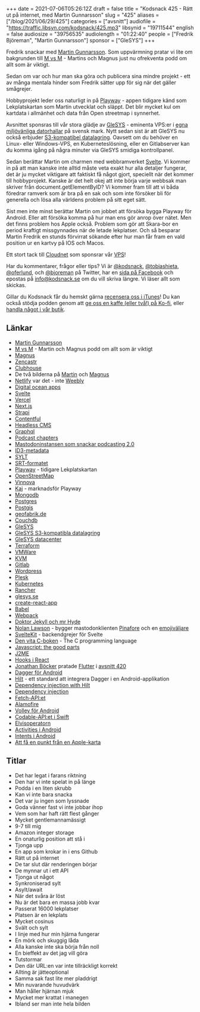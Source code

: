 +++
date = 2021-07-06T05:26:12Z
draft = false
title = "Kodsnack 425 - Rätt ut på internet, med Martin Gunnarsson"
slug = "425"
aliases = ["/blog/2021/06/29/425"]
categories = ["avsnitt"]
audiofile = "https://traffic.libsyn.com/kodsnack/425.mp3"
libsynid = "19711544"
english = false
audiosize = "39756535"
audiolength = "01:22:40"
people = ["Fredrik Björeman", "Martin Gunnarsson"]
sponsor = ["GleSYS"]
+++

Fredrik snackar med [Martin Gunnarsson](https://twitter.com/gunnarsson). Som uppvärmning pratar vi lite om bakgrunden till [M vs M](https://mvsm.se/) - Martins och Magnus just nu ofrekventa podd om allt som är viktigt.

Sedan om var och hur man ska göra och publicera sina mindre projekt - ett av många mentala hinder som Fredrik sätter upp för sig när det gäller smågrejer.

Hobbyprojekt leder oss naturligt in på [Playway](https://www.playway.app/) - appen tidigare känd som Lekplatskartan som Martin utvecklat och släppt. Det blir mycket kul om kartdata i allmänhet och data från Open streetmap i synnerhet.

Avsnittet sponsras till vår stora glädje av [GleSYS](https://glesys.se/) - eminenta VPS:er i [egna miljövänliga datorhallar](https://glesys.se/datacenter) på svensk mark. Nytt sedan sist är att GleSYS nu också erbjuder [S3-kompatibel datalagring](https://glesys.se/tjanster/objektlagring). Oavsett om du behöver en Linux- eller Windows-VPS, en Kuberneteslösning, eller en Gitlabserver kan du komma igång på några minuter via GleSYS smidiga kontrollpanel.

Sedan berättar Martin om charmen med webbramverket [Svelte](https://svelte.dev/). Vi kommer in på att man kanske inte alltid måste veta exakt hur alla detaljer fungerar, det är ju mycket viktigare att faktiskt få något gjort, speciellt när det kommer till hobbyprojekt. Kanske är det helt okej att inte börja varje webbsak man skriver från document.getElementByID? Vi kommer fram till att vi båda föredrar ramverk som är bra på en sak och som inte försöker bli för generella och lösa alla världens problem på sitt eget sätt.

Sist men inte minst berättar Martin om jobbet att försöka bygga Playway för Android. Eller att försöka komma på hur man ens gör anrop över nätet. Men det finns problem hos Apple också. Problem som gör att Skara-bor en period kraftigt missgynnades när de letade lekplatser. Och så besparar Martin Fredrik en stunds förvirrat sökande efter hur man får fram en vald position ur en kartvy på IOS och Macos.

Ett stort tack till [Cloudnet](https://www.cloudnet.se) som sponsrar vår [VPS](https://en.wikipedia.org/wiki/Virtual_private_server)!

Har du kommentarer, frågor eller tips? Vi är [@kodsnack](https://www.twitter.com/kodsnack), [@tobiashieta](https://www.twitter.com/tobiashieta), [@oferlund](https://www.twitter.com/oferlund), och [@bjoreman](https://www.twitter.com/bjoreman) på Twitter, har en [sida på Facebook](https://www.facebook.com/kodsnack) och epostas på [info@kodsnack.se](mailto:info@kodsnack.se) om du vill skriva längre. Vi läser allt som skickas.

Gillar du Kodsnack får du hemskt gärna [recensera oss i iTunes](https://itunes.apple.com/se/podcast/kodsnack/id561631498?l=en)! Du kan också stödja podden genom att <a href="https://ko-fi.com/kodsnack" rel="payment">ge oss en kaffe (eller två!) på Ko-fi</a>, eller [handla något i vår butik](https://shop.spreadshirt.se/kodsnack/).

## Länkar ##
* [Martin Gunnarsson](https://twitter.com/gunnarsson)
* [M vs M](https://mvsm.se/) - Martin och Magnus podd om allt som är viktigt
* [Magnus](https://sinneskonst.se/)
* [Zencastr](https://zencastr.com/)
* [Clubhouse](https://en.wikipedia.org/wiki/Clubhouse_%28app%29)
* De två bilderna på [Martin](https://kodsnack.se/img/martin.jpg) och [Magnus](https://kodsnack.se/img/magnus.jpg)
* [Netlify](https://www.netlify.com/) var det - inte [Weebly](https://www.weebly.com/se)
* [Digital ocean apps](https://www.digitalocean.com/products/app-platform/)
* [Svelte](https://svelte.dev/)
* [Vercel](https://vercel.com/)
* [Next.js](https://nextjs.org/)
* [Strapi](https://strapi.io/)
* [Contentful](https://www.contentful.com/)
* [Headless CMS](https://en.wikipedia.org/wiki/Headless_content_management_system)
* [Graphql](https://en.wikipedia.org/wiki/GraphQL)
* [Podcast chapters](https://chaptersapp.com/)
* [Mastodoninstansen som snackar podcasting 2.0](https://podcastindex.social/web/timelines/home)
* [ID3-metadata](https://id3.org/)
* [SYLT](https://id3.org/id3v2.3.0#Synchronised_lyrics.2Ftext)
* [SRT-formatet](https://en.wikipedia.org/wiki/SubRip#File_format)
* [Playway](https://www.playway.app/) - tidigare Lekplatskartan
* [OpenStreetMap](https://www.openstreetmap.org/)
* [Vinnova](https://sv.wikipedia.org/wiki/Verket_f%C3%B6r_innovationssystem)
* [Kaj](https://www.linkedin.com/in/kajjones/) - marknadsför Playway
* [Mongodb](https://www.mongodb.com/)
* [Postgres](https://www.postgresql.org/)
* [Postgis](https://postgis.net/)
* [geofabrik.de](https://www.geofabrik.de/)
* [Couchdb](https://couchdb.apache.org/)
* [GleSYS](https://glesys.se/)
* [GleSYS S3-kompatibla datalagring](https://glesys.se/tjanster/objektlagring)
* [GleSYS datacenter](https://glesys.se/datacenter)
* [Terraform](https://en.wikipedia.org/wiki/Terraform_%28software%29)
* [VMWare](https://en.wikipedia.org/wiki/VMware)
* [KVM](https://en.wikipedia.org/wiki/Kernel-based_Virtual_Machine)
* [Gitlab](https://en.wikipedia.org/wiki/GitLab)
* [Wordpress](https://en.wikipedia.org/wiki/WordPress)
* [Plesk](https://en.wikipedia.org/wiki/Plesk)
* [Kubernetes](https://en.wikipedia.org/wiki/Kubernetes)
* [Rancher](https://rancher.com/)
* [glesys.se](https://glesys.se/)
* [create-react-app](https://create-react-app.dev/)
* [Babel](https://babeljs.io/)
* [Webpack](https://webpack.js.org/)
* [Doktor Jekyll och mr Hyde](https://en.wikipedia.org/wiki/Strange_Case_of_Dr_Jekyll_and_Mr_Hyde)
* [Nolan Lawson](https://nolanlawson.com/) - bygger mastodonklienten [Pinafore](https://pinafore.social/) och en [emojiväljare](https://nolanlawson.github.io/emoji-picker-element/)
* [SvelteKit](https://kit.svelte.dev/) - backendgrejer för Svelte
* [Den vita C-boken](https://en.wikipedia.org/wiki/The_C_Programming_Language) - The C programming language
* [Javascript: the good parts](https://www.oreilly.com/library/view/javascript-the-good/9780596517748/)
* [J2ME](https://en.wikipedia.org/wiki/Java_Platform,_Micro_Edition)
* [Hooks i React](https://reactjs.org/docs/hooks-overview.html)
* [Jonathan Böcker](https://github.com/Schwusch/) pratade [Flutter](https://en.wikipedia.org/wiki/Flutter_%28software%29) i [avsnitt 420](https://kodsnack.se/420/)
* [Dagger för Android](https://dagger.dev/dev-guide/android.html)
* [Hilt](https://dagger.dev/hilt/) - ett standard att integrera Dagger i en Android-applikation
* [Dependency injection with Hilt](https://developer.android.com/training/dependency-injection/hilt-android)
* [Dependency injection](https://www.vogella.com/tutorials/DependencyInjection/article.html)
* [Fetch-API:et](https://developer.mozilla.org/en-US/docs/Web/API/Fetch_API)
* [Alamofire](https://github.com/Alamofire/Alamofire)
* [Volley för Android](https://developer.android.com/training/volley)
* [Codable-API:et i Swift](https://developer.apple.com/documentation/foundation/archives_and_serialization/encoding_and_decoding_custom_types)
* [Elvisoperatorn](https://en.wikipedia.org/wiki/Elvis_operator)
* [Activities i Android](https://developer.android.com/reference/android/app/Activity)
* [Intents i Android](https://developer.android.com/guide/components/intents-filters)
* [Att få en punkt från en Apple-karta](https://stackoverflow.com/questions/6449949/getting-current-location-of-map-on-touch-in-iphone-mkmapview)

## Titlar ##
* Det har legat i farans riktning
* Den har vi inte spelat in på länge
* Podda i en liten skrubb
* Kan vi inte bara snacka
* Det var ju ingen som lyssnade
* Goda vänner fast vi inte jobbar ihop
* Vem som har haft rätt flest gånger
* Mycket gentlemannamässigt
* 9-7 till mig
* Amazon integer storage
* En onaturlig position att stå i
* Tjonga upp
* En app som krokar in i ens Github
* Rätt ut på internet
* De tar slut där renderingen börjar
* De mynnar ut i ett API
* Tjonga ut något
* Synkroniserad sylt
* Asylt/await
* När det svåra är löst
* Nu är det bara en massa jobb kvar
* Passerat 16000 lekplatser
* Platsen är en lekplats
* Mycket cosinus
* Svält och sylt
* I linje med hur min hjärna fungerar
* En mörk och skuggig låda
* Alla kanske inte ska börja från noll
* En bieffekt av det jag vill göra
* Tutstormar
* Den där URL:en var inte tillräckligt korrekt
* Allting är jätteoptional
* Samma sak fast lite mer pladdrigt
* Min nuvarande huvudvärk
* Man håller hjärnan mjuk
* Mycket mer krattat i manegen
* Ibland ser man inte hela bilden